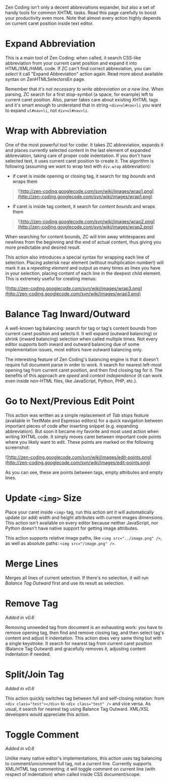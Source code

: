 Zen Coding isn't only a decent abbreviations expander, but also a set of handy tools for common XHTML tasks. Read this page carefully to boost your productivity even more. Note that almost every action highly depends on current caret position inside text editor.



# Expand Abbreviation #
This is a main tool of Zen Coding: when called, it search CSS-like abbreviation from your current caret position and expand it into HTML/XML/HAML code. If ZC can't find correct abbreviation, you can _select_ it call "Expand Abbreviation" action again. Read more about available syntax on ZenHTMLSelectorsEn page.

Remember that _it's not necessary to write abbreviation on a new line_. When parsing, ZC search for a first stop-symbol (a space, for example) left to current caret position. Also, parser takes care about existing XHTML tags and it's smart enough to understand that in string ` <div>ul#nav>li ` you want to expand ` ul#nav>li `, not ` div>ul#nav>li `.

# Wrap with Abbreviation #
One of the most powerful tool for coder. It takes ZC abbreviation, expands it and places currently selected content in the last element of expanded abbreviation, taking care of proper code indentation. If you don't have selected text, it uses current caret position to create it. The algorithm is following (assuming we want to wrap text with ` div.wrap ` abbreviation):

  * if caret is inside opening or closing tag, it search for _tag bounds_ and wraps them
> ![http://zen-coding.googlecode.com/svn/wiki/images/wrap1.png](http://zen-coding.googlecode.com/svn/wiki/images/wrap1.png)

  * if caret is inside tag content, it search for _content bounds_ and wraps them
> ![http://zen-coding.googlecode.com/svn/wiki/images/wrap2.png](http://zen-coding.googlecode.com/svn/wiki/images/wrap2.png)

When searching for content bounds, ZC will trim away whitespaces and newlines from the beginning and the end of actual content, thus giving you more predictable and desired result.

This action also introduces a special syntax for wrapping each line of selection. Placing asterisk near element (without multiplication number!) will mark it as a _repeating element_ and output as many times as lines you have in your selection, placing content of each line in the deepest child element. This is extremely useful for creating menus:

![http://zen-coding.googlecode.com/svn/wiki/images/wrap3.png](http://zen-coding.googlecode.com/svn/wiki/images/wrap3.png)

# Balance Tag Inward/Outward #
A well-known tag balancing: search for tag or tag's content bounds from current caret position and selects it. It will expand (outward balancing) or shrink (inward balancing) selection when called multiple times. Not every editor supports both inward and outward balancing due of some implementation issues, most editors have outward balancing only.

The interesting feature of Zen Coding's balancing engine is that it doesn't require full document parse in order to work. It search for nearest left-most opening tag from current caret position, and then find closing tag for it. The benefits of this approach are _speed_ and _context independence_ (it can work even inside non-HTML files, like JavaScript, Python, PHP, etc.).

# Go to Next/Previous Edit Point #
This action was written as a simple replacement of _Tab stops_ feature (available in TextMate and Espresso editors) for a quick navigation between important pieces of code after inserting snippet (e.g. expanding abbreviation). But soon it became my favorite and most used action when writing XHTML code. It simply moves caret between important code points where you likely want to edit. These points are marked on the following screenshot:

![http://zen-coding.googlecode.com/svn/wiki/images/edit-points.png](http://zen-coding.googlecode.com/svn/wiki/images/edit-points.png)

As you can see, these are points between tags, empty attributes and empty lines.

# Update ` <img> ` Size #
Place your caret inside ` <img> ` tag, run this action ant it will automatically update (or add) width and height attributes with current images dimensions. This action isn't available on every editor because neither JavaScript, nor Python doesn't have native support for getting image attributes.

This action supports relative image paths, like ` <img src="../image.png" /> `, as well as absolute paths: ` <img src="/image.png" /> `.

# Merge Lines #
Merges all lines of current selection. If there's no selection, it will run _Balance Tag Outward_ first and use its result as selection.

# Remove Tag #
_Added in v0.6_

Removing unneeded tag from document is an exhausting work: you have to remove opening tag, then find and remove closing tag, and then select tag's content and adjust it indentation. This action does very same thing but with a single keystroke. It search for nearest tag from current caret position (Balance Tag Outward) and gracefully removes it, adjusting content indentation if needed.

# Split/Join Tag #
_Added in v0.6_

This action quickly switches tag between full and self-closing notation: from ` <div class="test"></div> ` to ` <div class="test" /> ` and vice versa. As usual, it search for nearest tag using Balance Tag Outward. XML/XSL developers would appreciate this action.

# Toggle Comment #
_Added in v0.6_

Unlike many native editor's implementations, this action uses tag balancing to comment/uncomment full tag, not a current line. Currently supports XML/HTML tag commenting; it will toggle comment on current line (with respect of indentation) when called inside CSS document/scope.